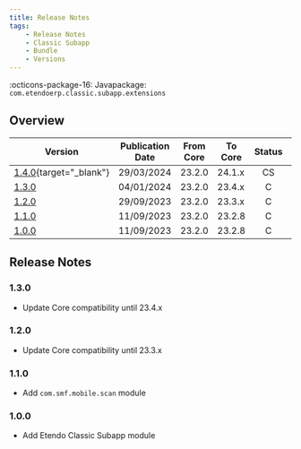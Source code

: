 ```yaml
---
title: Release Notes
tags:
    - Release Notes
    - Classic Subapp
    - Bundle
    - Versions
---
```

:octicons-package-16: Javapackage: `com.etendoerp.classic.subapp.extensions`

## Overview

| Version | Publication Date | From Core | To Core| Status | GitHub|
| --- | --- | --- | --- | :---: | :---: |
| [1.4.0](https://github.com/etendosoftware/com.etendoerp.classic.subapp.extensions/releases/tag/1.4.0){target="_blank"} | 29/03/2024 | 23.2.0 | 24.1.x | CS | :white_check_mark: |
| [1.3.0](#130)  | 04/01/2024 | 23.2.0 | 23.4.x | C  | :white_check_mark:|
| [1.2.0](#120)  | 29/09/2023 | 23.2.0 | 23.3.x | C   | :white_check_mark:|
| [1.1.0](#110)  | 11/09/2023 | 23.2.0 | 23.2.8 | C  | :white_check_mark:|
| [1.0.0](#100) | 11/09/2023 | 23.2.0 | 23.2.8 | C   | :white_check_mark:|

## Release Notes
### 1.3.0
- Update Core compatibility until 23.4.x
### 1.2.0
- Update Core compatibility until 23.3.x
### 1.1.0
- Add  `com.smf.mobile.scan` module
### 1.0.0
- Add Etendo Classic Subapp module